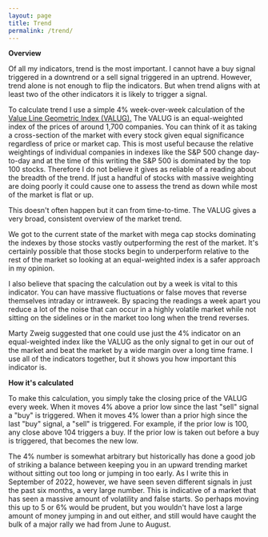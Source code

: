 ```yaml
---
layout: page
title: Trend
permalink: /trend/
---
```


<b>Overview</b>

Of all my indicators, trend is the most important. I cannot have a buy signal triggered in a downtrend or a sell signal triggered in an uptrend. However, trend alone is not enough to flip the indicators. But when trend aligns with at least two of the other indicators it is likely to trigger a signal.

To calculate trend I use a simple 4% week-over-week calculation of the <a href="https://www.google.com/search?q=valug" target="_blank">Value Line Geometric Index (VALUG).</a> The VALUG is an equal-weighted index of the prices of around 1,700 companies. You can think of it as taking a cross-section of the market with every stock given equal significance regardless of price or market cap. This is most useful because the relative weightings of individual companies in indexes like the S&P 500 change day-to-day and at the time of this writing the S&P 500 is dominated by the top 100 stocks. Therefore I do not believe it gives as reliable of a reading about the breadth of the trend. If just a handful of stocks with massive weighting are doing poorly it could cause one to assess the trend as down while most of the market is flat or up.

This doesn't often happen but it can from time-to-time. The VALUG gives a very broad, consistent overview of the market trend.

We got to the current state of the market with mega cap stocks dominating the indexes by those stocks vastly outperforming the rest of the market. It's certainly possible that those stocks begin to underperform relative to the rest of the market so looking at an equal-weighted index is a safer approach in my opinion.

I also believe that spacing the calculation out by a week is vital to this indicator. You can have massive fluctuations or false moves that reverse themselves intraday or intraweek. By spacing the readings a week apart you reduce a lot of the noise that can occur in a highly volatile market while not sitting on the sidelines or in the market too long when the trend reverses.

Marty Zweig suggested that one could use just the 4% indicator on an equal-weighted index like the VALUG as the only signal to get in our out of the market and beat the market by a wide margin over a long time frame. I use all of the indicators together, but it shows you how important this indicator is.

<b>How it's calculated</b>

To make this calculation, you simply take the closing price of the VALUG every week. When it moves 4% above a prior low since the last "sell" signal a "buy" is triggered. When it moves 4% lower than a prior high since the last "buy" signal, a "sell" is triggered. For example, if the prior low is 100, any close above 104 triggers a buy. If the prior low is taken out before a buy is triggered, that becomes the new low.

The 4% number is somewhat arbitrary but historically has done a good job of striking a balance between keeping you in an upward trending market without sitting out too long or jumping in too early. As I write this in September of 2022, however, we have seen seven different signals in just the past six months, a very large number. This is indicative of a market that has seen a massive amount of volatility and false starts. So perhaps moving this up to 5 or 6% would be prudent, but you wouldn't have lost a large amount of money jumping in and out either, and still would have caught the bulk of a major rally we had from June to August.
